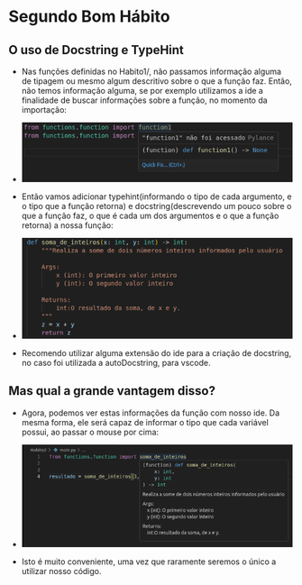 # Segundo Bom Hábito

## O uso de Docstring e TypeHint

- Nas funções definidas no Habito1/, não passamos informação alguma de tipagem ou mesmo algum descritivo sobre o que a função faz. Então, não temos informação alguma, se por exemplo utilizamos a ide a finalidade de buscar informações sobre a função, no momento da importação:

- ![sem docstring e typehint](images/procurando_info_sem_docstring.png)


- Então vamos adicionar typehint(informando o tipo de cada argumento, e o tipo que a função retorna) e docstring(descrevendo um pouco sobre o que a função faz, o que é cada um dos argumentos e o que a função retorna) a nossa função:

- ![com docstring e typehint](images/funcao_com_typehint_e_docstring.png)

- Recomendo utilizar alguma extensão do ide para a criação de docstring, no caso foi utilizada a autoDocstring, para vscode. 


## Mas qual a grande vantagem disso?

- Agora, podemos ver estas informações da função com nosso ide. Da mesma forma, ele será capaz de informar o tipo que cada variável possui, ao passar o mouse por cima:

- ![utilizando docstring e typehint](images/ide_exibindo_docstring.png)

- Isto é muito conveniente, uma vez que raramente seremos o único a utilizar nosso código.
